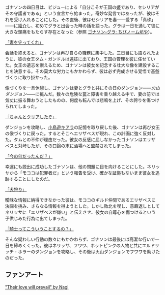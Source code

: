<!-- title: ゴナソン・G -->
<!-- status: 生存 -->

ゴナソンの四日目は、ビジューによる「自分こそが王国の[姫](https://www.youtube.com/live/VgMSugOH5DA?feature=shared&t=521)であり、セシリアがその守護者である」という宣言から始まった。奇妙な発言ではあったが、彼はそれを受け入れることにした。その直後、彼はセシリアを妻――愛する「真珠」――に[紹介](https://www.youtube.com/live/VgMSugOH5DA?feature=shared&t=736)し、初めてグラと出会った時の話を語った。グラは一日を通して彼に大きな頭痛をもたらす存在となった（参照 [ゴナソン-グラ: ちびノーム坊や](#edge:gigi-gura)）。

[「妻を守ってくれ」](#embed:https://www.youtube.com/live/VgMSugOH5DA?feature=shared&t=806)

会話を終えると、ゴナソンは再び自らの職務に集中した。三日目にも語られたように、彼の女王タム・ガンドルは遠征に出ており、王国の管理を彼に任せていた。女王の遺志を讃えるため、ゴナソンは彼女を記念する壮大な像を建設することを決意する。その莫大な労力にもかかわらず、彼は必ず完成させる覚悟で基盤づくりに取り掛かった。

像づくりを一旦休憩し、ゴナソンは妻とグラと共にその日のダンジョン――_火山ダンジョン_――に挑んだ。数々の危険な罠と障害を乗り越える中で、妻の前では気丈に振る舞おうとしたものの、何度も転んでは悲鳴を上げ、その誇りを傷つけられてしまった。

[「ちゃんとクリアしたぞ」](#embed:https://www.youtube.com/live/VgMSugOH5DA?feature=shared&t=7796)

ダンジョンを攻略し、[小鳥遊キアラ](https://www.youtube.com/live/VgMSugOH5DA?feature=shared&t=8112)の記憶を取り戻した後、ゴナソンは再び女王の像づくりに戻った。するとそこへエリザベスが現れ、この計画に強く反対した。タムとの不仲が理由だった。彼女の反感に屈しなかったゴナソンはエリザベスと対峙したが、その口論の末に酒場へと監禁されてしまった。

[「今の何だったんだ？」](#embed:https://www.youtube.com/live/VgMSugOH5DA?feature=shared&t=11555)

幸運にも脱出に成功したゴナソンは、他の問題に目を向けることにした。ネリッサから「モココは犯罪者だ」という報告を受け、確かな証拠もないまま彼女を追跡することにしたのだ。

[「犬狩り」](#embed:https://www.youtube.com/live/VgMSugOH5DA?feature=shared&t=12009)

曖昧な情報に納得できなかった彼は、モココのギルド仲間であるエリザベスに決闘を挑み、さらなる情報を得ようとした。しかし敗北を喫し、意趣返しとしてネリッサに「エリザベスが嫌い」と伝えさせ、彼女の自尊心を傷つけるという子供じみた行為に出てしまった。

[「騎士ってこういうことするの？」](#embed:https://www.youtube.com/live/VgMSugOH5DA?feature=shared&t=12872)

そんな疑わしい行動の数々にもかかわらず、ゴナソンは最後には高潔な行いで一日を締めくくった。彼はネリッサ、フワワ、ホットピンクの人物と共にエルドリッチ・ホラーのダンジョンを攻略し、その後は火山ダンジョンでフワワを助けたのだった。

## ファンアート

["Their love will prevail" by Nagi](https://x.com/Nagi_Nyaaa/status/1831932489658724587)
